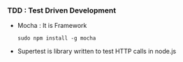 ### TDD : Test Driven Development

- Mocha : It is Framework
  ```
  sudo npm install -g mocha
  ```
- Supertest is library written to test HTTP calls in node.js
